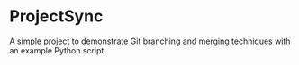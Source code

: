 # ProjectSync
A simple project to demonstrate Git branching and merging techniques with an example Python script.

